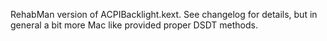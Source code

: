 RehabMan version of ACPIBacklight.kext.  See changelog for details, but in general a bit more Mac like provided proper DSDT methods.